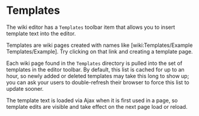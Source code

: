 # Templates

The wiki editor has a `Templates` toolbar item that allows you to insert template text into the editor.

Templates are wiki pages created with names like [wiki:Templates/Example Templates/Example].  Try clicking on that link and creating a template page.

Each wiki page found in the `Templates` directory is pulled into the set of
templates in the editor toolbar.  By default, this list is cached for up to an
hour, so newly added or deleted templates may take this long to show up; you
can ask your users to double-refresh their browser to force this list to update
sooner.

The template text is loaded via Ajax when it is first used in a page, so
template edits are visible and take effect on the next page load or reload.

